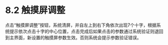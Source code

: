 # 8.2 触摸屏调整

点击“触摸屏调整”按钮，系统清屏，并自左上到右下角依次出现7个十字，根据系统提示依次点击十字的中心位置，点击完成后如果点击的参数通过系统验证则退回到主界面，新设置的触摸屏参数生效。否则系统会提示参数验证错误。

